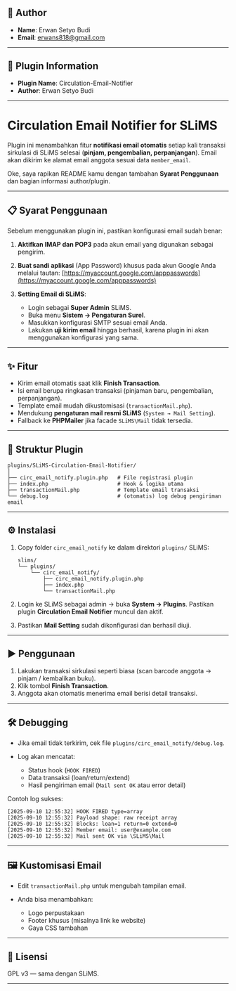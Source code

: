 ## 👤 Author

* **Name**: Erwan Setyo Budi
* **Email**: [erwans818@gmail.com](mailto:erwans818@gmail.com)

---

## 🔖 Plugin Information

* **Plugin Name**: Circulation-Email-Notifier
* **Author**: Erwan Setyo Budi
---

# Circulation Email Notifier for SLiMS

Plugin ini menambahkan fitur **notifikasi email otomatis** setiap kali transaksi sirkulasi di SLiMS selesai (**pinjam, pengembalian, perpanjangan**).
Email akan dikirim ke alamat email anggota sesuai data `member_email`.

Oke, saya rapikan README kamu dengan tambahan **Syarat Penggunaan** dan bagian informasi author/plugin.

---

## 📋 Syarat Penggunaan

Sebelum menggunakan plugin ini, pastikan konfigurasi email sudah benar:

1. **Aktifkan IMAP dan POP3** pada akun email yang digunakan sebagai pengirim.
2. **Buat sandi aplikasi** (App Password) khusus pada akun Google Anda melalui tautan: [https://myaccount.google.com/apppasswords](https://myaccount.google.com/apppasswords)
3. **Setting Email di SLiMS**:

   * Login sebagai **Super Admin** SLiMS.
   * Buka menu **Sistem → Pengaturan Surel**.
   * Masukkan konfigurasi SMTP sesuai email Anda.
   * Lakukan **uji kirim email** hingga berhasil, karena plugin ini akan menggunakan konfigurasi yang sama.

---

## ✨ Fitur

* Kirim email otomatis saat klik **Finish Transaction**.
* Isi email berupa ringkasan transaksi (pinjaman baru, pengembalian, perpanjangan).
* Template email mudah dikustomisasi (`transactionMail.php`).
* Mendukung **pengaturan mail resmi SLiMS** (`System → Mail Setting`).
* Fallback ke **PHPMailer** jika facade `SLiMS\Mail` tidak tersedia.

---

## 📂 Struktur Plugin

```
plugins/SLiMS-Circulation-Email-Notifier/
│
├── circ_email_notify.plugin.php   # File registrasi plugin
├── index.php                      # Hook & logika utama
├── transactionMail.php            # Template email transaksi
└── debug.log                      # (otomatis) log debug pengiriman email
```

---

## ⚙️ Instalasi

1. Copy folder `circ_email_notify` ke dalam direktori `plugins/` SLiMS:

   ```
   slims/
   └── plugins/
       └── circ_email_notify/
           ├── circ_email_notify.plugin.php
           ├── index.php
           └── transactionMail.php
   ```

2. Login ke SLiMS sebagai admin → buka **System → Plugins**.
   Pastikan plugin **Circulation Email Notifier** muncul dan aktif.

3. Pastikan **Mail Setting** sudah dikonfigurasi dan berhasil diuji.

---

## ▶️ Penggunaan

1. Lakukan transaksi sirkulasi seperti biasa (scan barcode anggota → pinjam / kembalikan buku).
2. Klik tombol **Finish Transaction**.
3. Anggota akan otomatis menerima email berisi detail transaksi.

---

## 🛠️ Debugging

* Jika email tidak terkirim, cek file `plugins/circ_email_notify/debug.log`.
* Log akan mencatat:

  * Status hook (`HOOK FIRED`)
  * Data transaksi (loan/return/extend)
  * Hasil pengiriman email (`Mail sent OK` atau error detail)

Contoh log sukses:

```
[2025-09-10 12:55:32] HOOK FIRED type=array
[2025-09-10 12:55:32] Payload shape: raw receipt array
[2025-09-10 12:55:32] Blocks: loan=1 return=0 extend=0
[2025-09-10 12:55:32] Member email: user@example.com
[2025-09-10 12:55:32] Mail sent OK via \SLiMS\Mail
```

---

## 🖼️ Kustomisasi Email

* Edit `transactionMail.php` untuk mengubah tampilan email.
* Anda bisa menambahkan:

  * Logo perpustakaan
  * Footer khusus (misalnya link ke website)
  * Gaya CSS tambahan

---

## 📜 Lisensi

GPL v3 — sama dengan SLiMS.

---




